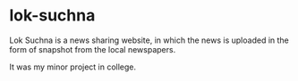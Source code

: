 # lok-suchna


Lok Suchna is a news sharing website, in which the news is uploaded in the form of snapshot from the local newspapers.

It was my minor project in college.

